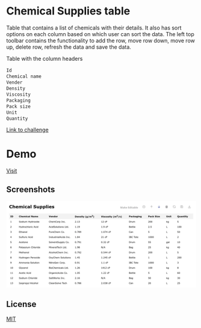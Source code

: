 # Chemical Supplies table

Table that contains a list of chemicals with their details. It also has sort options on each column based on which user can sort the data. The left top toolbar contains the functionality to add the row, move row down, move row up, delete row, refresh the data and save the data.

Table with the column headers

    Id
    Chemical name
    Vender
    Density
    Viscosity
    Packaging
    Pack size
    Unit
    Quantity

[Link to challenge](https://docs.google.com/document/d/1TH_tmLRZFlg5Jsa55P-wxrn4krsXt0JLZG8GmYoZeGA/pub)

# Demo

[Visit](https://parthvyas7.github.io/interactive-chemical-table/)

## Screenshots

![App Screenshot](./app.webp)

## License

[MIT](https://choosealicense.com/licenses/mit/)

